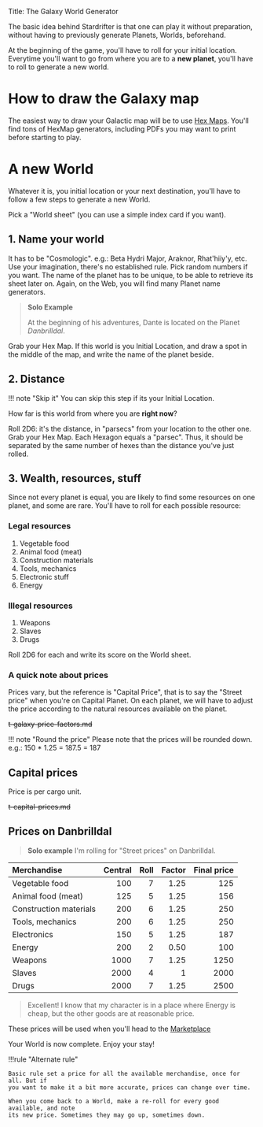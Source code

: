 Title: The Galaxy World Generator


The basic idea behind Stardrifter is that one can play it without preparation,
without having to previously generate Planets, Worlds, beforehand.

At the beginning of the game, you'll have to roll for your initial location.
Everytime you'll want to go from where you are to a **new planet**, you'll have
to roll to generate a new world.

# How to draw the Galaxy map

The easiest way to draw your Galactic map will be to use [Hex Maps][HexMap].
You'll find tons of HexMap generators, including PDFs you may want to print
before starting to play.

# A new World

Whatever it is, you initial location or your next destination, you'll have to
follow a few steps to generate a new World.

Pick a "World sheet" (you can use a simple index card if you want).

## 1. Name your world

It has to be "Cosmologic". e.g.: Beta Hydri Major, Araknor, Rhat'hiiy'y, etc.
Use your imagination, there's no established rule. Pick random numbers if you
want. The name of the planet has to be unique, to be able to retrieve its sheet
later on. Again, on the Web, you will find many Planet name generators.

> **Solo Example**
> 
> At the beginning of his adventures, Dante is located on the Planet
> *Danbrilldal*.

Grab your Hex Map. If this world is you Initial Location, and draw a spot in the
middle of the map, and write the name of the planet beside.

## 2. Distance

!!! note "Skip it"
    You can skip this step if its your Initial Location.

How far is this world from where you are **right now**?

Roll 2D6: it's the distance, in "parsecs" from your location to the other one.
Grab your Hex Map. Each Hexagon equals a "parsec". Thus, it should be separated
by the same number of hexes than the distance you've just rolled.

## 3. Wealth, resources, stuff

Since not every planet is equal, you are likely to find some resources on one
planet, and some are rare. You'll have to roll for each possible resource:

### Legal resources

1. Vegetable food 
2. Animal food (meat)
3. Construction materials
4. Tools, mechanics
5. Electronic stuff
6. Energy

### Illegal resources

1. Weapons
2. Slaves
3. Drugs

Roll 2D6 for each and write its score on the World sheet.

### A quick note about prices

Prices vary, but the reference is "Capital Price", that is to say the "Street price"
when you're on Capital Planet. On each planet, we will have to adjust the price
according to the natural resources available on the planet.

~~t-galaxy-price-factors.md~~


!!! note "Round the price" 
    Please note that the prices will be rounded down. e.g.:
    150 * 1.25 = 187.5 = 187

## Capital prices

Price is per cargo unit.

~~t-capital-prices.md~~


## Prices on Danbrilldal

> **Solo example**
> I'm rolling for "Street prices" on Danbrilldal.
>


| Merchandise                | Central | Roll | Factor | Final price |
|:-------------------------- |--------:|-----:|-------:|------------:|
| Vegetable food             | 100     | 7    | 1.25   | 125         |
| Animal food (meat)         | 125     | 5    | 1.25   | 156         |
| Construction materials     | 200     | 6    | 1.25   | 250         |
| Tools, mechanics           | 200     | 6    | 1.25   | 250         |
| Electronics                | 150     | 5    | 1.25   | 187         |
| Energy                     | 200     | 2    | 0.50   | 100         |
| Weapons                    | 1000    | 7    | 1.25   | 1250        |
| Slaves                     | 2000    | 4    | 1      | 2000        |
| Drugs                      | 2000    | 7    | 1.25   | 2500        |

> Excellent! I know that my character is in a place where Energy is cheap, but
> the other goods are at reasonable price.

These prices will be used when you'll head to the [Marketplace][marketplace]

Your World is now complete. Enjoy your stay!

!!!rule "Alternate rule"

    Basic rule set a price for all the available merchandise, once for all. But if
    you want to make it a bit more accurate, prices can change over time.

    When you come back to a World, make a re-roll for every good available, and note
    its new price. Sometimes they may go up, sometimes down.

[HexMap]: https://en.wikipedia.org/wiki/Hex_map
[marketplace]: ../marketplace/
